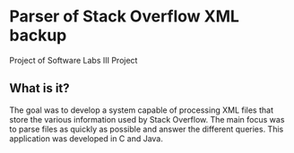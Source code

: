 # Parser of Stack Overflow XML backup
Project of Software Labs III Project

## What is it?
The goal was to develop a system capable of processing XML files that store the various information used by Stack Overflow. The main focus was to parse files as quickly as possible and answer the different queries. This application was developed in C and Java.
